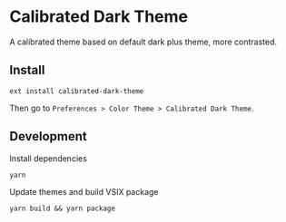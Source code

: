 # Calibrated Dark Theme

A calibrated theme based on default dark plus theme, more contrasted.

## Install

```shell
ext install calibrated-dark-theme
```

Then go to `Preferences > Color Theme > Calibrated Dark Theme`.

## Development

Install dependencies
```shell
yarn
```

Update themes and build VSIX package
```shell
yarn build && yarn package
```
